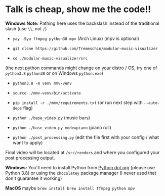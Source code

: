 # Talk is cheap, show me the code!!

**Windows Note:** Pathing here uses the backslash instead of the traditional slash (use `\\`, not `/`)

- `yay -Syu ffmpeg python38 mpv` (Arch Linux) (mpv is optional)

- `git clone https://github.com/Tremeschin/modular-music-visualizer`

- `cd ./modular-music-visualizer/src`

(the next python commands might change on your distro / OS, try one of `python3.8` `python38` or on Windows `python.exe`)

- `python3.8 -m venv mmv-venv`

- `source ./mmv-venv/bin/activate`

- `pip install -r ./mmv/requirements.txt` (or run next step with `--auto-deps` flag)

- `python ./base_video.py` (music bars)

- `python ./base_video.py mode=piano` (piano roll)
  
- `python ./post_processing.py` (edit the file first with your config / what want to apply)

Final video will be located at `/src/renders` and where you configured your post processing output.
  
**Windows:** You'll need to install Python from [Python dot org](https://www.python.org/downloads/windows/) (please use Python 3.8) or using the `chocolatey` package manager (I never used that don't guarantee it working)

**MacOS** maybe `brew install brew install ffmpeg python mpv`
